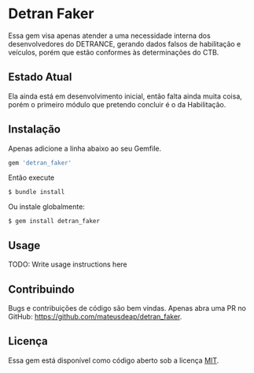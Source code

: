 # Detran Faker

Essa gem visa apenas atender a uma necessidade interna dos desenvolvedores do DETRANCE, gerando dados falsos de habilitação e veículos, porém que estão conformes às determinações do CTB.

## Estado Atual

Ela ainda está em desenvolvimento inicial, então falta ainda muita coisa, porém o primeiro módulo que pretendo concluir é o da Habilitação.

## Instalação

Apenas adicione a linha abaixo ao seu Gemfile. 

```ruby
gem 'detran_faker'
```

Então execute

    $ bundle install

Ou instale globalmente:

    $ gem install detran_faker

## Usage

TODO: Write usage instructions here

## Contribuindo

Bugs e contribuições de código são bem vindas. Apenas abra uma PR no GitHub: https://github.com/mateusdeap/detran_faker.

## Licença

Essa gem está disponível como código aberto sob a licença [MIT](https://opensource.org/licenses/MIT).
